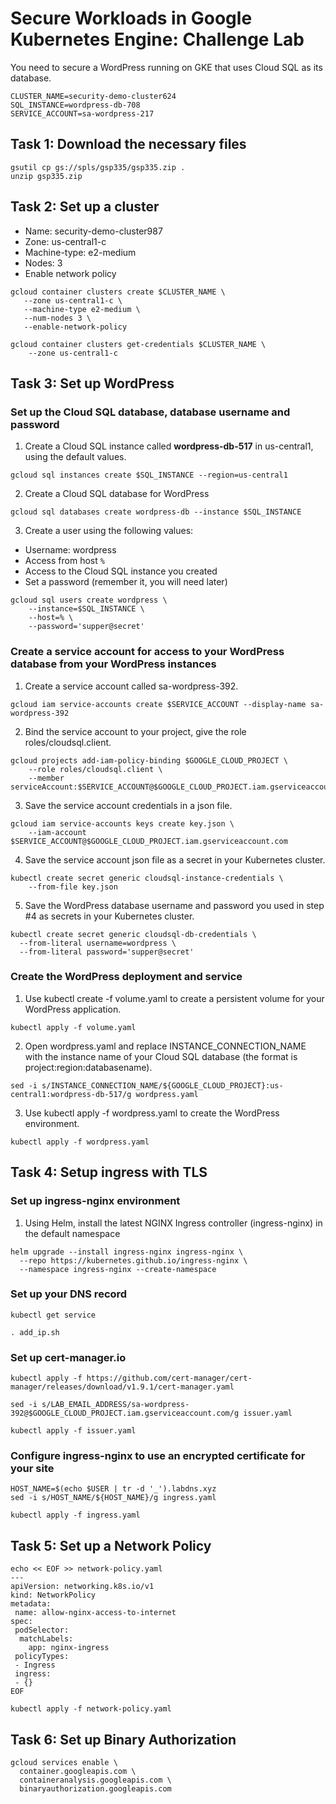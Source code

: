 # Secure Workloads in Google Kubernetes Engine: Challenge Lab

You need to secure a WordPress running on GKE that uses Cloud SQL as its database.

```
CLUSTER_NAME=security-demo-cluster624
SQL_INSTANCE=wordpress-db-708
SERVICE_ACCOUNT=sa-wordpress-217
```

## Task 1: Download the necessary files

    gsutil cp gs://spls/gsp335/gsp335.zip .
    unzip gsp335.zip

## Task 2: Set up a cluster

- Name: security-demo-cluster987
- Zone: us-central1-c
- Machine-type: e2-medium
- Nodes: 3
- Enable network policy

```
gcloud container clusters create $CLUSTER_NAME \
   --zone us-central1-c \
   --machine-type e2-medium \
   --num-nodes 3 \
   --enable-network-policy
```

    gcloud container clusters get-credentials $CLUSTER_NAME \
        --zone us-central1-c

## Task 3: Set up WordPress
### Set up the Cloud SQL database, database username and password
1. Create a Cloud SQL instance called **wordpress-db-517** in us-central1, using the default values.
```
gcloud sql instances create $SQL_INSTANCE --region=us-central1
```
2. Create a Cloud SQL database for WordPress
```
gcloud sql databases create wordpress-db --instance $SQL_INSTANCE
```
3. Create a user using the following values:
- Username: wordpress
- Access from host `%`
- Access to the Cloud SQL instance you created
- Set a password (remember it, you will need later)
```
gcloud sql users create wordpress \
    --instance=$SQL_INSTANCE \
    --host=% \
    --password='supper@secret'
```
### Create a service account for access to your WordPress database from your WordPress instances
1. Create a service account called sa-wordpress-392.
```
gcloud iam service-accounts create $SERVICE_ACCOUNT --display-name sa-wordpress-392
```
2. Bind the service account to your project, give the role roles/cloudsql.client.
```
gcloud projects add-iam-policy-binding $GOOGLE_CLOUD_PROJECT \
    --role roles/cloudsql.client \
    --member serviceAccount:$SERVICE_ACCOUNT@$GOOGLE_CLOUD_PROJECT.iam.gserviceaccount.com
```
3. Save the service account credentials in a json file.
```
gcloud iam service-accounts keys create key.json \
    --iam-account $SERVICE_ACCOUNT@$GOOGLE_CLOUD_PROJECT.iam.gserviceaccount.com
```
4. Save the service account json file as a secret in your Kubernetes cluster.
```
kubectl create secret generic cloudsql-instance-credentials \
    --from-file key.json
```
5. Save the WordPress database username and password you used in step #4 as secrets in your Kubernetes cluster.
```
kubectl create secret generic cloudsql-db-credentials \
  --from-literal username=wordpress \
  --from-literal password='supper@secret'
```
### Create the WordPress deployment and service
1. Use kubectl create -f volume.yaml to create a persistent volume for your WordPress application.
```
kubectl apply -f volume.yaml
```
2. Open wordpress.yaml and replace INSTANCE_CONNECTION_NAME with the instance name of your Cloud SQL database (the format is project:region:databasename).
```
sed -i s/INSTANCE_CONNECTION_NAME/${GOOGLE_CLOUD_PROJECT}:us-central1:wordpress-db-517/g wordpress.yaml
```
3. Use kubectl apply -f wordpress.yaml to create the WordPress environment.
```
kubectl apply -f wordpress.yaml
```
## Task 4: Setup ingress with TLS
### Set up ingress-nginx environment
1. Using Helm, install the latest NGINX Ingress controller (ingress-nginx) in the default namespace
```
helm upgrade --install ingress-nginx ingress-nginx \
  --repo https://kubernetes.github.io/ingress-nginx \
  --namespace ingress-nginx --create-namespace
```
### Set up your DNS record
```
kubectl get service
```
```
. add_ip.sh
```
### Set up cert-manager.io
```
kubectl apply -f https://github.com/cert-manager/cert-manager/releases/download/v1.9.1/cert-manager.yaml
```
```
sed -i s/LAB_EMAIL_ADDRESS/sa-wordpress-392@$GOOGLE_CLOUD_PROJECT.iam.gserviceaccount.com/g issuer.yaml
```
```
kubectl apply -f issuer.yaml
```
### Configure ingress-nginx to use an encrypted certificate for your site
```
HOST_NAME=$(echo $USER | tr -d '_').labdns.xyz
sed -i s/HOST_NAME/${HOST_NAME}/g ingress.yaml
```
```
kubectl apply -f ingress.yaml
```
## Task 5: Set up a Network Policy
```
echo << EOF >> network-policy.yaml
---
apiVersion: networking.k8s.io/v1
kind: NetworkPolicy
metadata:
 name: allow-nginx-access-to-internet
spec:
 podSelector:
  matchLabels:
    app: nginx-ingress
 policyTypes:
 - Ingress
 ingress:
 - {}
EOF
```
```
kubectl apply -f network-policy.yaml
```
## Task 6: Set up Binary Authorization
```
gcloud services enable \
  container.googleapis.com \
  containeranalysis.googleapis.com \
  binaryauthorization.googleapis.com
```